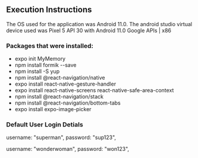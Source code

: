 ## Execution Instructions
The OS used for the application was Android 11.0.
The android studio virtual device used was Pixel 5 API 30 with Android 11.0 Google APIs | x86

### Packages that were installed:
- expo init MyMemory
- npm install formik --save
- npm install -S yup
- npm install @react-navigation/native
- expo install react-native-gesture-handler
- expo install react-native-screens react-native-safe-area-context
- npm install @react-navigation/stack
- npm install @react-navigation/bottom-tabs
- expo install expo-image-picker

### Default User Login Detials
username: "superman",
password: "sup123",

username: "wonderwoman",
password: "won123",
